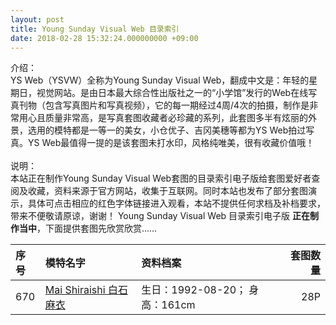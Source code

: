 ```yaml
---
layout: post
title: Young Sunday Visual Web 目录索引
date: 2018-02-28 15:32:24.000000000 +09:00
---
```


介绍：<br>
YS Web（YSVW）全称为Young Sunday Visual Web，翻成中文是：年轻的星期日，视觉网站。是由日本最大综合性出版社之一的“小学馆”发行的Web在线写真刊物（包含写真图片和写真视频），它的每一期经过4周/4次的拍摄，制作是非常用心且质量非常高，是写真套图收藏者必珍藏的系列，此套图多半有炫丽的外景，选用的模特都是一等一的美女，小仓优子、吉冈美穗等都为YS Web拍过写真。YS Web最值得一提的是该套图未打水印，风格纯唯美，很有收藏价值哦！<br><br>
说明：<br>
本站正在制作Young Sunday Visual Web套图的目录索引电子版给套图爱好者查阅及收藏，资料来源于官方网站，收集于互联网。同时本站也发布了部分套图演示，具体可点击相应的红色字体链接进入观看，本站不提供任何求档及补档要求，带来不便敬请原谅，谢谢！
Young Sunday Visual Web 目录索引电子版 **正在制作当中**，下面提供套图先欣赏欣赏……

| 序号 | 模特名字 |资料档案 | 套图数量 |
|:-------------|:-------------|:------------| -----:|
| 670 | [Mai Shiraishi 白石麻衣](http://blog.sina.com.cn/s/blog_180e76fbf0102x6wk.html) |  生日：1992-08-20； 身高：161cm | 28P |
